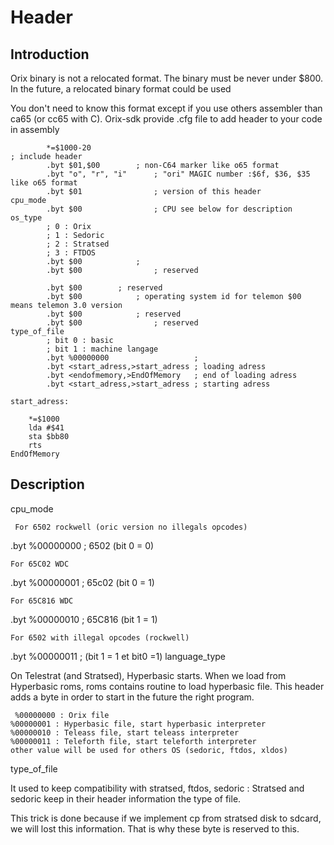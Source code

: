 # Header

## Introduction

Orix binary is not a relocated format. The binary must be never under $800. In the future, a relocated binary format could be used

You don't need to know this format except if you use others assembler than ca65 (or cc65 with C). Orix-sdk provide .cfg file to add header to your code in assembly

``` ca65
        *=$1000-20
; include header
        .byt $01,$00		; non-C64 marker like o65 format
        .byt "o", "r", "i"      ; "ori" MAGIC number :$6f, $36, $35 like o65 format
        .byt $01                ; version of this header
cpu_mode
        .byt $00                ; CPU see below for description
os_type
        ; 0 : Orix
        ; 1 : Sedoric
        ; 2 : Stratsed
        ; 3 : FTDOS
        .byt $00	        ; 
        .byt $00                ; reserved
 
        .byt $00		; reserved
        .byt $00	        ; operating system id for telemon $00 means telemon 3.0 version
        .byt $00	        ; reserved
        .byt $00                ; reserved
type_of_file
        ; bit 0 : basic
        ; bit 1 : machine langage
        .byt %00000000                   ; 
        .byt <start_adress,>start_adress ; loading adress
        .byt <endofmemory,>EndOfMemory   ; end of loading adress
        .byt <start_adress,>start_adress ; starting adress

start_adress:
 
	*=$1000
	lda #$41
	sta $bb80
	rts
EndOfMemory
```

## Description

cpu_mode

     For 6502 rockwell (oric version no illegals opcodes)

.byt %00000000 ; 6502 (bit 0 = 0)

    For 65C02 WDC

.byt %00000001 ; 65c02 (bit 0 = 1)

    For 65C816 WDC

.byt %00000010 ; 65C816 (bit 1 = 1)

    For 6502 with illegal opcodes (rockwell)

.byt %00000011 ; (bit 1 = 1 et bit0 =1)
language_type

On Telestrat (and Stratsed), Hyperbasic starts. When we load from Hyperbasic roms, roms contains routine to load hyperbasic file. This header adds a byte in order to start in the future the right program.

     %00000000 : Orix file
    %00000001 : Hyperbasic file, start hyperbasic interpreter
    %00000010 : Teleass file, start teleass interpreter
    %00000011 : Teleforth file, start teleforth interpreter
    other value will be used for others OS (sedoric, ftdos, xldos)

type_of_file

It used to keep compatibility with stratsed, ftdos, sedoric : Stratsed and sedoric keep in their header information the type of file.

This trick is done because if we implement cp from stratsed disk to sdcard, we will lost this information. That is why these byte is reserved to this.